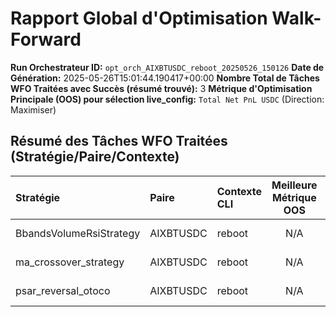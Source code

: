 # Rapport Global d'Optimisation Walk-Forward

**Run Orchestrateur ID:** `opt_orch_AIXBTUSDC_reboot_20250526_150126`
**Date de Génération:** 2025-05-26T15:01:44.190417+00:00
**Nombre Total de Tâches WFO Traitées avec Succès (résumé trouvé):** 3
**Métrique d'Optimisation Principale (OOS) pour sélection live_config:** `Total Net PnL USDC` (Direction: Maximiser)

## Résumé des Tâches WFO Traitées (Stratégie/Paire/Contexte)

| Stratégie | Paire | Contexte CLI | Meilleure Métrique OOS | Params Sélectionnés (du Fold ID) | Fichier Live Config | Rapport de Tâche |
|:----------|:------|:-------------|:-----------------------:|:---------------------------------|:--------------------|:----------------:|
| BbandsVolumeRsiStrategy | AIXBTUSDC | reboot | N/A | N/A | Non généré | [performance_report_task.md](./BbandsVolumeRsiStrategy/AIXBTUSDC/reboot/performance_report_task.md) |
| ma_crossover_strategy | AIXBTUSDC | reboot | N/A | N/A | Non généré | [performance_report_task.md](./ma_crossover_strategy/AIXBTUSDC/reboot/performance_report_task.md) |
| psar_reversal_otoco | AIXBTUSDC | reboot | N/A | N/A | Non généré | [performance_report_task.md](./psar_reversal_otoco/AIXBTUSDC/reboot/performance_report_task.md) |
